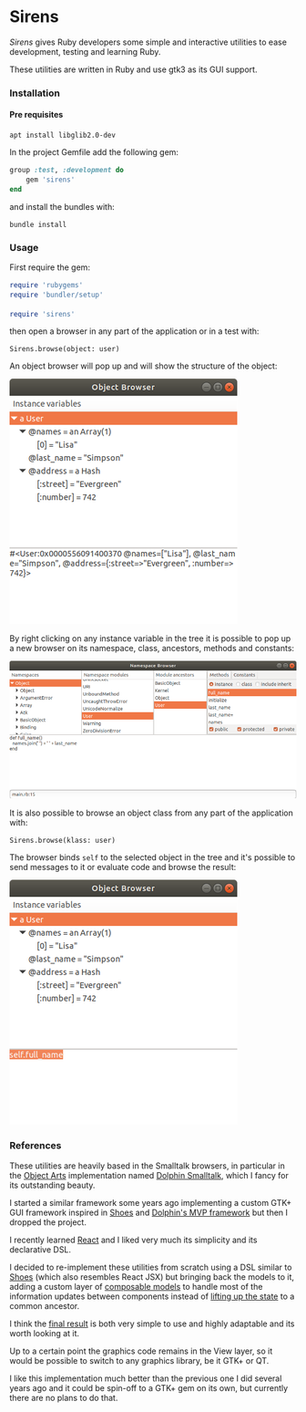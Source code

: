 # Sirens

*Sirens* gives Ruby developers some simple and interactive utilities to ease development, testing and learning Ruby.

These utilities are written in Ruby and use gtk3 as its GUI support.

### Installation

#### Pre requisites

```
apt install libglib2.0-dev
```

In the project Gemfile add the following gem:

```ruby
group :test, :development do
    gem 'sirens'
end
```

and install the bundles with:

```
bundle install
```

### Usage

First require the gem:

```ruby
require 'rubygems'
require 'bundler/setup'

require 'sirens'
```

then open a browser in any part of the application or in a test with:

```
Sirens.browse(object: user)
```

An object browser will pop up and will show the structure of the object:

![Object browser](./docs/1.png)

By right clicking on any instance variable in the tree it is possible to pop up a new browser on its namespace, class, ancestors, methods and constants:

![Class browser](./docs/3.png)

It is also possible to browse an object class from any part of the application with:

```
Sirens.browse(klass: user)
```


The browser binds `self` to the selected object in the tree and it's possible to send messages to it or
evaluate code and browse the result:

![Object browser](./docs/2.png)


### References

These utilities are heavily based in the Smalltalk browsers, in particular in the [Object Arts](https://www.object-arts.com/)
implementation named [Dolphin Smalltalk](https://github.com/dolphinsmalltalk/Dolphin), which I fancy for its
outstanding beauty.

I started a similar framework some years ago implementing a custom GTK+ GUI framework inspired in [Shoes](http://shoesrb.com/)
and [Dolphin's MVP framework](http://www.object-arts.com/downloads/docs/index.html?compositemvpcomponent.htm) but then
I dropped the project.

I recently learned [React](https://reactjs.org/) and I liked very much its simplicity and its declarative DSL.

I decided to re-implement these utilities from scratch using a DSL similar to [Shoes](http://shoesrb.com/)
(which also resembles React JSX) but bringing back the models to it, adding a custom layer of
[composable models](https://github.com/haijin-development/ruby-sirens/tree/master/lib/models)
to handle most of the information updates between components instead of [lifting up the state](https://reactjs.org/tutorial/tutorial.html#lifting-state-up-again)
to a common ancestor.

I think the [final result](https://github.com/haijin-development/ruby-sirens/tree/master/lib/sirens) is both very
simple to use and highly adaptable and its worth looking at it.

Up to a certain point the graphics code remains in the View layer, so it would be possible to switch to any graphics
library, be it GTK+ or QT.

I like this implementation much better than the previous one I did several years ago and it could be spin-off to a GTK+
gem on its own, but currently there are no plans to do that.